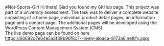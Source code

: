 #Not-Sports-Girl
Hi there! Glad you found my GitHub page.
This project was part of a university assessment. The task was to deliver a complete website consisting of a home page, individual product detail pages, an information page and a contact page. The additional pages will be developed using the WordPress Content Management System (CMS).  
The live demo page can be found on here https://66682d7e64e5a3f39b96f8c7--lively-alpaca-8173a6.netlify.app/
